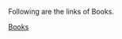 Following are the links of Books.

[Books](https://github.com/ranjodh-kaur/M_A_D-Mobile-Application-and-Development/tree/master/Books)

